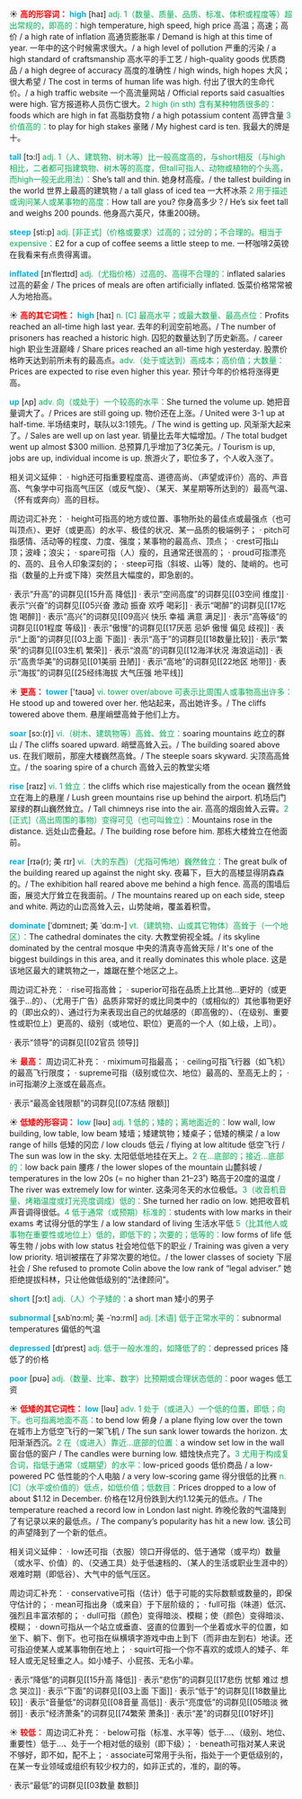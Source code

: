 ☀ <font color="red">**高的形容词：**</font>
<font color="sky blue">**high**</font> [haɪ] 
<font color="#00b050">adj. 1（数量、质量、品质、标准、体积或程度等）超出常规的，即高的：</font>high temperature, high speed, high price 高温；高速；高价 / a high rate of inflation 高通货膨胀率 / Demand is high at this time of year. 一年中的这个时候需求很大。/ a high level of pollution 严重的污染 / a high standard of craftsmanship 高水平的手工艺 / high-quality goods 优质商品 / a high degree of accuracy 高度的准确性 / high winds, high hopes 大风；很大希望 / The cost in terms of human life was high. 付出了很大的生命代价。/ a high traffic website 一个高流量网站 / Official reports said casualties were high. 官方报道称人员伤亡很大。<font color="#00b050">2 high (in sth) 含有某种物质很多的：</font>foods which are high in fat 高脂肪食物 / a high potassium content 高钾含量 <font color="#00b050">3 价值高的：</font>to play for high stakes 豪赌 / My highest card is ten. 我最大的牌是十。

<font color="sky blue">**tall**</font> [tɔ:l] 
<font color="#00b050">adj. 1（人、建筑物、树木等）比一般高度高的，与short相反（与high相比，二者都可指建筑物、树木等的高度，但tall可指人、动物或植物的个头高，而high一般无此用法）：</font>She’s tall and thin. 她身材高瘦。/ the tallest building in the world 世界上最高的建筑物 / a tall glass of iced tea 一大杯冰茶 <font color="#00b050">2 用于描述或询问某人或某事物的高度：</font>How tall are you? 你身高多少？/ He’s six feet tall and weighs 200 pounds. 他身高六英尺，体重200磅。

<font color="sky blue">**steep**</font> [sti:p] 
<font color="#00b050">adj. [非正式]（价格或要求）过高的；过分的；不合理的。相当于expensive：</font>£2 for a cup of coffee seems a little steep to me. 一杯咖啡2英镑在我看来有点贵得离谱。
           
<font color="sky blue">**inflated**</font> [ɪnˈfleɪtɪd]
<font color="#00b050">adj.（尤指价格）过高的、高得不合理的：</font>inflated salaries 过高的薪金 / The prices of meals are often artificially inflated. 饭菜价格常常被人为地抬高。

☀ <font color="red">**高的其它词性：**</font>
<font color="sky blue">**high**</font> [haɪ] 
<font color="#00b050">n. [C] 最高水平；或最大数量、最高点位：</font>Profits reached an all-time high last year. 去年的利润空前地高。/ The number of prisoners has reached a historic high. 囚犯的数量达到了历史新高。/ career high 职业生涯巅峰 / Share prices reached an all-time high yesterday. 股票价格昨天达到前所未有的最高点。<font color="#00b050">adv.（处于或达到）高成本；高价值；大数量：</font>Prices are expected to rise even higher this year. 预计今年的价格将涨得更高。

<font color="sky blue">**up**</font> [ʌp] 
<font color="#00b050">adv. 向（或处于）一个较高的水平：</font>She turned the volume up. 她把音量调大了。/ Prices are still going up. 物价还在上涨。/ United were 3-1 up at half-time. 半场结束时，联队以3:1领先。/ The wind is getting up. 风渐渐大起来了。/ Sales are well up on last year. 销量比去年大幅增加。/ The total budget went up almost $300 million. 总预算几乎增加了3亿美元。/ Tourism is up, jobs are up, individual income is up. 旅游火了，职位多了，个人收入涨了。

相关词义延伸：
· high还可指重要程度高、道德高尚、（声望或评价）高的、声音高、气象学中可指高气压区（或反气旋）、（某天、某星期等所达到的）最高气温、（怀有或奔向）高的目标。

周边词汇补充：
· height可指高的地方或位置、事物所处的最佳点或最强点（也可叫顶点）、更好（或更高）的水平、极佳的状况、某一品质的极端例子；
· pitch可指感情、活动等的程度、力度、强度；某事物的最高点、顶点；
· crest可指山顶；波峰；浪尖；
· spare可指（人）瘦的，且通常还很高的；
· proud可指漂亮的、高的、且令人印象深刻的；
· steep可指（斜坡、山等）陡的、陡峭的。也可指（数量的上升或下降）突然且大幅度的，即急剧的。

· 表示“升高”的词群见[[15升高 降低]]
· 表示“空间高度”的词群见[[03空间 维度]]
· 表示“兴奋”的词群见[[05兴奋 激动 振奋 欢呼 喝彩]]
· 表示“喝醉”的词群见[[17吃饱 喝醉]]
· 表示“高兴”的词群见[[09高兴 快乐 幸福 满意 满足]]
· 表示“高等级”的词群见[[01程度 等级]]
· 表示“傲慢”的词群见[[17厌恶 忌妒 傲慢 偏见 歧视]]
· 表示“上面”的词群见[[03上面 下面]]
· 表示“高于”的词群见[[18数量比较]]
· 表示“繁荣”的词群见[[03生机 繁荣]]
· 表示“浪高”的词群见[[12海洋状况 海浪运动]]
· 表示“高贵华美”的词群见[[01美丽 丑陋]]
· 表示“高地”的词群见[[22地区 地带]]
· 表示“海拔”的词群见[[25经纬海拔 大气压强 地平线]]

☀ <font color="red">**更高：**</font>
<font color="sky blue">**tower**</font> ['taʊə] 
<font color="#00b050">vi. tower over/above 可表示比周围人或事物高出许多：</font>He stood up and towered over her. 他站起来，高出她许多。/ The cliffs towered above them. 悬崖峭壁高耸于他们上方。
           
<font color="sky blue">**soar**</font> [sɔ:(r)]
<font color="#00b050">vi.（树木、建筑物等）高耸、耸立：</font>soaring mountains 屹立的群山 / The cliffs soared upward. 峭壁高耸入云。/ The building soared above us. 在我们眼前，那座大楼巍然高耸。/ The steeple soars skyward. 尖顶高高耸立。/ the soaring spire of a church 高耸入云的教堂尖塔
           
<font color="sky blue">**rise**</font> [raɪz] 
<font color="#00b050">vi. 1 耸立：</font>the cliffs which rise majestically from the ocean 巍然耸立在海上的悬崖 / Lush green mountains rise up behind the airport. 机场后门翠绿的群山巍然耸立。/ Tall chimneys rise into the air. 高高的烟囱耸入云霄。<font color="#00b050">2 [正式]（高出周围的事物）变得可见（也可叫耸立）：</font>Mountains rose in the distance. 远处山峦叠起。/ The building rose before him. 那栋大楼耸立在他面前。
           
<font color="sky blue">**rear**</font> [rɪə(r); 美 rɪr]
<font color="#00b050">vi.（大的东西）（尤指可怖地）巍然耸立：</font>The great bulk of the building reared up against the night sky. 夜幕下，巨大的高楼显得阴森森的。/ The exhibition hall reared above me behind a high fence. 高高的围墙后面，展览大厅耸立在我面前。/ The mountains reared up on each side, steep and white. 两边的山峦高耸入云，山势陡峭，覆盖着积雪。

<font color="sky blue">**dominate**</font> [ˈdɒmɪneɪt; 美 ˈdɑ:m-]
<font color="#00b050">vt.（建筑物、山或其它物体）高耸于（一个地区）：</font>The cathedral dominates the city. 大教堂俯视全城。/ its skyline dominated by the central mosque 中央的清真寺高耸天际 / It's one of the biggest buildings in this area, and it really dominates this whole place. 这是该地区最大的建筑物之一，雄踞在整个地区之上。

周边词汇补充：
· rise可指高耸；
· superior可指在品质上比其他…更好的（或更强于…的）、（尤用于广告）品质非常好的或比同类中的（或相似的）其他事物更好的（即出众的）、通过行为来表现出自己的优越感的（即高傲的）、（在级别、重要性或职位上）更高的、级别（或地位、职位）更高的一个人（如上级，上司）。

· 表示“领导”的词群见[[02官员 领导]]

☀ <font color="red">**最高：**</font>
周边词汇补充：
· miximum可指最高；
· ceiling可指飞行器（如飞机）的最高飞行限度；
· supreme可指（级别或位次、地位）最高的、至高无上的；
· in可指潮汐上涨或在最高点。

· 表示“最高金钱限额”的词群见[[07冻结 限额]]

☀ <font color="red">**低矮的形容词：**</font>
<font color="sky blue">**low**</font> [ləʊ] 
<font color="#00b050">adj. 1 低的；矮的；离地面近的：</font>low wall, low building, low table, low beam 矮墙；矮建筑物；矮桌子；低矮的横梁 / a low range of hills 低矮的冈峦 / low clouds 低云 / flying at low altitude 低空飞行 / The sun was low in the sky. 太阳低低地挂在天上。<font color="#00b050">2 在…底部的；接近…底部的：</font>low back pain 腰疼 / the lower slopes of the mountain 山麓斜坡 / temperatures in the low 20s (= no higher than 21–23˚) 略高于20度的温度 / The river was extremely low for winter. 这条河冬天的水位极低。<font color="#00b050">3（收音机音量、烤箱温度或灯光亮度调成）低的：</font>She turned her radio on low. 她把收音机声音调得很低。<font color="#00b050">4 低于通常（或预期）标准的：</font>students with low marks in their exams 考试得分低的学生 / a low standard of living 生活水平低 <font color="#00b050">5（比其他人或事物在重要性或地位上）低的，即低下的；次要的；低等的：</font>low forms of life 低等生物 / jobs with low status 社会地位低下的职业 / Training was given a very low priority. 培训被摆在了非常次要的地位。/ the lower classes of society 下层社会 / She refused to promote Colin above the low rank of “legal adviser.” 她拒绝提拔科林，只让他做低级别的“法律顾问”。

<font color="sky blue">**short**</font> [ʃɔ:t] 
<font color="#00b050">adj.（人）个子矮的：</font>a short man 矮小的男子
           
<font color="sky blue">**subnormal**</font> [ˌsʌbˈnɔ:ml; 美 -ˈnɔ:rml]
<font color="#00b050">adj. [术语] 低于正常水平的：</font>subnormal temperatures 偏低的气温
           
<font color="sky blue">**depressed**</font> [dɪˈprest]
<font color="#00b050">adj. 低于一般水准的，如降低了的：</font>depressed prices 降低了的价格

<font color="sky blue">**poor**</font> [pʊə] 
<font color="#00b050">adj.（数量、比率、数字）比预期或合理状态低的：</font>poor wages 低工资

☀ <font color="red">**低矮的其它词性：**</font>
<font color="sky blue">**low**</font> [ləʊ] 
<font color="#00b050">adv. 1 处于（或进入）一个低的位置，即低；向下。也可指离地面不高：</font>to bend low 俯身 / a plane flying low over the town 在城市上方低空飞行的一架飞机 / The sun sank lower towards the horizon. 太阳渐渐西沉。<font color="#00b050">2 在（或进入）靠近…底部的位置：</font>a window set low in the wall 窗台低的窗户 / The candles were burning low. 蜡烛快点完了。<font color="#00b050">3 尤用于构成复合词，指低于通常（或期望）的水平：</font>low-priced goods 低价商品 / a low-powered PC 低性能的个人电脑 / a very low-scoring game 得分很低的比赛 <font color="#00b050">n. [C]（水平或价值的）低点，如低价值；低数目：</font>Prices dropped to a low of about $1.12 in December. 价格在12月份跌到大约1.12美元的低点。/ The temperature reached a record low in London last night. 昨晚伦敦的气温降到了有记录以来的最低点。/ The company’s popularity has hit a new low. 该公司的声望降到了一个新的低点。

相关词义延伸：
· low还可指（衣服）领口开得低的、低于通常（或平均）数量（或水平、价值）的、（交通工具）处于低速档的、（某人的生活或职业生涯中的）艰难时期（即低谷）、大气中的低气压区。

周边词汇补充：
· conservative可指（估计）低于可能的实际数额或数量的，即保守估计的；
· mean可指出身（或来自）于下层阶级的；
· full可指（味道）低沉、强烈且丰富浓郁的；
· dull可指（颜色）变得暗淡、模糊；使（颜色）变得暗淡、模糊；
· down可指从一个站立或垂直、竖直的位置到一个坐着或水平的位置，如坐下、躺下、倒下。也可指在纵横填字游戏中由上到下（而非由左到右）地读。还可指迫使某人或某事物倒在地上；
· squirt可指一个你不喜欢的或烦人的矮子、年轻人或无足轻重之人。如小矮子、小屁孩、无名小辈。

· 表示“降低”的词群见[[15升高 降低]]
· 表示“悲伤”的词群见[[17悲伤 忧郁 难过 想念 哭泣]]
· 表示“下面”的词群见[[03上面 下面]]
· 表示“低于”的词群见[[18数量比较]]
· 表示“音量低”的词群见[[08音量 高低]]
· 表示“亮度低”的词群见[[05暗淡 微弱]]
· 表示“经济萧条”的词群见[[74繁荣 萧条]]
· 表示“差”的词群见[[01好坏]]

☀ <font color="red">**较低：**</font>
周边词汇补充：
· below可指（标准、水平等）低于…、（级别、地位、重要性）低于…、处于一个相对低的级别（即下级）；
· beneath可指对某人来说不够好，即不如，配不上；
· associate可常用于头衔，指处于一个更低级别的，在某一专业领域或组织有较少权力的，如非正式的，准的，副的等。

· 表示“最低”的词群见[[03数量 数额]]
